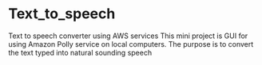 # Text_to_speech
Text to speech converter using AWS services
This mini project is GUI for using Amazon Polly service on local computers.
The purpose is to convert the text typed into natural sounding speech
